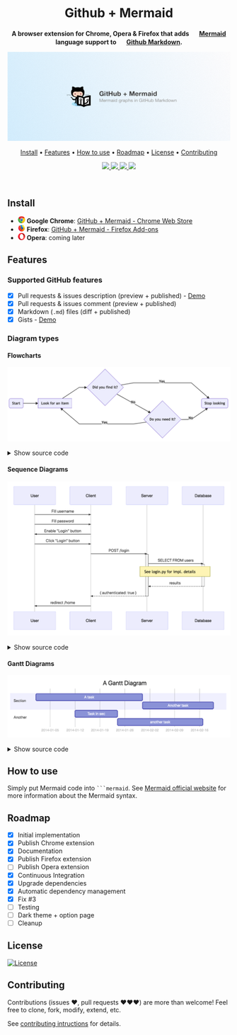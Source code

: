 <div align="center">
  <h1>
    Github + Mermaid  
  </h1>

  <p>
    <strong>
      A browser extension for Chrome, Opera & Firefox that adds
      <img src="https://mermaidjs.github.io/gitbook/images/favicon.ico" width="16" height="16"/>
      <a href="https://mermaidjs.github.io" target="_blank">Mermaid</a>
      language support to
      <img src="https://github.githubassets.com/favicon.ico" width="16" height="16"/>
      <a href="https://guides.github.com/features/mastering-markdown/" target="_blank">Github Markdown</a>.
    </strong>
  </p>
</div>


<div align="center">
  <img src="./resources/chrome-promo/marquee.png" alt="Extension Boilerplate"/>

  <p align="center">
    <a href="#install">Install</a> •
    <a href="#features">Features</a> •
    <a href="#how-to-use">How to use</a> •
    <a href="#roadmap">Roadmap</a> •
    <a href="#license">License</a> •
    <a href="#contributing">Contributing</a>
  </p>
  <p class="center">
    <a href="https://travis-ci.com/BackMarket/github-mermaid-extension" target="_blank">
      <img src="https://travis-ci.com/BackMarket/github-mermaid-extension.svg?branch=master"/>
    </a>
    <a href="https://david-dm.org/BackMarket/github-mermaid-extension">
      <img src="https://img.shields.io/david/BackMarket/github-mermaid-extension.svg"/>
    </a>
    <a href="https://david-dm.org/BackMarket/github-mermaid-extension#info=devDependencies">
      <img src="https://img.shields.io/david/dev/BackMarket/github-mermaid-extension.svg"/>
    </a>
    <a href="https://greenkeeper.io/">
      <img src="https://badges.greenkeeper.io/BackMarket/github-mermaid-extension.svg"/>
    </a>
  </p>
</div>
  
<br>

## Install

- <img height="16" src="./resources/icons/chrome.svg"> **Google Chrome**: [GitHub + Mermaid - Chrome Web Store](https://chrome.google.com/webstore/detail/github-%20-mermaid/goiiopgdnkogdbjmncgedmgpoajilohe)
- <img height="16" src="./resources/icons/firefox.svg"> **Firefox**: [GitHub + Mermaid - Firefox Add-ons](https://addons.mozilla.org/en-GB/firefox/addon/github-mermaid/)
- <img height="16" src="./resources/icons/opera.svg"> **Opera**: coming later

## Features

### Supported GitHub features

- [x] Pull requests & issues description (preview + published) - [Demo](https://github.com/BackMarket/github-mermaid-extension/issues/1)
- [x] Pull requests & issues comment (preview + published)
- [x] Markdown (`.md`) files (diff + published)
- [x] Gists - [Demo](https://gist.github.com/amercier/df2e07a994315d323e398120bdda3989)

### Diagram types

#### Flowcharts

![Flowchart example](/resources/screenshots/flowchart.png)

<details>
  <summary>Show source code</summary>

  ```
  ```mermaid
  graph LR

  A(Start)

  A --> B[Look for an item]

  B --> C{Did you find it?}
  C -->|Yes| D(Stop looking)
  C -->|No| E{Do you need it?}
  E -->|Yes| B
  E -->|No| D
  ```
</details>

#### Sequence Diagrams

![Sequence Diagram example](/resources/screenshots/sequence-diagram.png)

<details>
  <summary>Show source code</summary>

  ```
  ```mermaid
  sequenceDiagram
  participant U as User
  participant C as Client
  participant S as Server
  participant DB as Database

  U ->> C: Fill username
  U ->> C: Fill password
  C ->> U: Enable "Login" button
  U ->> C: Click "Login" button
  C ->>+ S: POST /login
  S ->>+ DB: SELECT FROM users
  Note over S,DB: See login.py for impl. details
  DB -->>- S: results
  S -->>- C: { authenticated: true }
  C ->> U: redirect /home
  ```
</details>

#### Gantt Diagrams

![Gantt Diagram example](/resources/screenshots/gantt-diagram.png)

<details>
  <summary>Show source code</summary>

  ```
  ```mermaid
  gantt
      title A Gantt Diagram
      dateFormat  YYYY-MM-DD
      section Section
      A task           :a1, 2014-01-01, 30d
      Another task     :after a1  , 20d
      section Another
      Task in sec      :2014-01-12  , 12d
      another task      : 24d
  ```
</details>

## How to use

Simply put Mermaid code into <code>```mermaid</code>. See
[Mermaid official website](https://mermaidjs.github.io/gantt.html) for more
information about the Mermaid syntax.

## Roadmap

- [x] Initial implementation
- [x] Publish Chrome extension
- [x] Documentation
- [x] Publish Firefox extension
- [ ] Publish Opera extension
- [x] Continuous Integration
- [x] Upgrade dependencies
- [x] Automatic dependency management
- [x] Fix #3
- [ ] Testing
- [ ] Dark theme + option page
- [ ] Cleanup

## License

[![License](https://img.shields.io/github/license/BackMarket/github-mermaid-extension.svg)](/LICENSE.md)

## Contributing

Contributions (issues ♥, pull requests ♥♥♥) are more than welcome! Feel free to clone, fork, modify, extend, etc.

See [contributing intructions](/CONTRIBUTING.md) for details.
